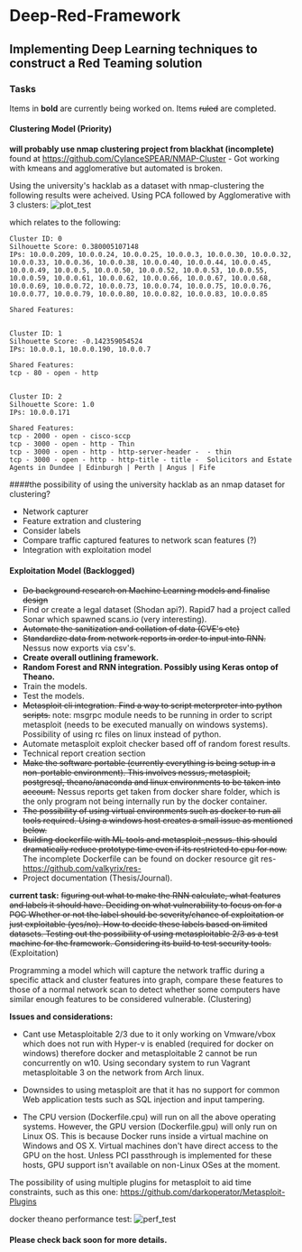 # Deep-Red-Framework

## Implementing Deep Learning techniques to construct a Red Teaming solution

### Tasks

Items in __bold__ are currently being worked on.
Items ~~ruled~~ are completed.

#### Clustering Model (Priority)

__will probably use nmap clustering project from blackhat (incomplete)__ found at https://github.com/CylanceSPEAR/NMAP-Cluster  - Got working with kmeans and agglomerative but automated is broken.

Using the university's hacklab as a dataset with nmap-clustering the following results were acheived.
Using PCA followed by Agglomerative with 3 clusters:
![plot_test](https://s10.postimg.org/57f0nvoe1/hacklab_agglomerative_3clusters.png)

which relates to the following:

```
Cluster ID: 0
Silhouette Score: 0.380005107148
IPs: 10.0.0.209, 10.0.0.24, 10.0.0.25, 10.0.0.3, 10.0.0.30, 10.0.0.32, 10.0.0.33, 10.0.0.36, 10.0.0.38, 10.0.0.40, 10.0.0.44, 10.0.0.45, 10.0.0.49, 10.0.0.5, 10.0.0.50, 10.0.0.52, 10.0.0.53, 10.0.0.55, 10.0.0.59, 10.0.0.61, 10.0.0.62, 10.0.0.66, 10.0.0.67, 10.0.0.68, 10.0.0.69, 10.0.0.72, 10.0.0.73, 10.0.0.74, 10.0.0.75, 10.0.0.76, 10.0.0.77, 10.0.0.79, 10.0.0.80, 10.0.0.82, 10.0.0.83, 10.0.0.85

Shared Features:


Cluster ID: 1
Silhouette Score: -0.142359054524
IPs: 10.0.0.1, 10.0.0.190, 10.0.0.7

Shared Features:
tcp - 80 - open - http


Cluster ID: 2
Silhouette Score: 1.0
IPs: 10.0.0.171

Shared Features:
tcp - 2000 - open - cisco-sccp
tcp - 3000 - open - http - Thin
tcp - 3000 - open - http - http-server-header -  - thin
tcp - 3000 - open - http - http-title - title -  Solicitors and Estate Agents in Dundee | Edinburgh | Perth | Angus | Fife
```

####the possibility of using the university hacklab as an nmap dataset for clustering?

* Network capturer
* Feature extration and clustering
* Consider labels
* Compare traffic captured features to network scan features (?)
* Integration with exploitation model

#### Exploitation Model (Backlogged)

* ~~Do background research on Machine Learning models and finalise design~~
* Find or create a legal dataset (Shodan api?). Rapid7 had a project called Sonar which spawned scans.io (very interesting).
* ~~Automate the sanitization and collation of data (CVE's etc)~~
* ~~Standardize data from network reports in order to input into RNN.~~ Nessus now exports via csv's.
* __Create overall outlining framework.__
* __Random Forest and RNN integration. Possibly using Keras ontop of Theano.__
* Train the models.
* Test the models.
* ~~Metasploit cli integration. Find a way to script meterpreter into python scripts.~~ note: msgrpc module needs to be running in order to script metasploit (needs to be executed manually on windows systems). Possibility of using rc files on linux instead of python.
* Automate metasploit exploit checker based off of random forest results.
* Technical report creation section
* ~~Make the software portable (currently everything is being setup in a non-portable environment). This involves nessus, metasploit, postgresql, theano/anaconda and linux environments to be taken into account.~~ Nessus reports get taken from docker share folder, which is the only program not being internally run by the docker container.
* ~~The possibility of using virtual environments such as docker to run all tools required. Using a windows host creates a small issue as mentioned below.~~
* ~~Building dockerfile with ML tools and metasploit ,nessus. this should dramatically reduce prototype time even if its restricted to cpu for now.~~ The incomplete Dockerfile can be found on docker resource git res- https://github.com/valkyrix/res-   
* Project documentation (Thesis/Journal).

__current task:__ ~~figuring out what to make the RNN calculate, what features and labels it should have. Deciding on what vulnerability to focus on for a POC
Whether or not the label should be severity/chance of exploitation or just exploitable (yes/no). How to decide these labels based on limited datasets.
Testing out the possibility of using metasploitable 2/3 as a test machine for the framework. Considering its build to test security tools.~~  (Exploitation)

Programming a model which will capture the network traffic during a specific attack and cluster features into graph, compare these features to those of a normal network scan to detect whether some computers have similar enough features to be considered vulnerable. (Clustering)

__Issues and considerations:__

* Cant use Metasploitable 2/3 due to it only working on Vmware/vbox which does not run with Hyper-v is enabled (required for docker on windows) therefore docker and metasploitable 2 cannot be run concurrently on w10. Using secondary system to run Vagrant metasploitable 3 on the network from Arch linux. 

* Downsides to using metasploit are that it has no support for common Web application tests such as SQL injection and input tampering.

* The CPU version (Dockerfile.cpu) will run on all the above operating systems. However, the GPU version (Dockerfile.gpu) will only run on Linux OS. This is because Docker runs inside a virtual machine on Windows and OS X. Virtual machines don't have direct access to the GPU on the host. Unless PCI passthrough is implemented for these hosts, GPU support isn't available on non-Linux OSes at the moment.

The possibility of using multiple plugins for metasploit to aid time constraints, such as this one: https://github.com/darkoperator/Metasploit-Plugins

docker theano performance test:
![perf_test](https://s18.postimg.org/b4ajbnh55/docker_perf_test.jpg)



#### Please check back soon for more details.

